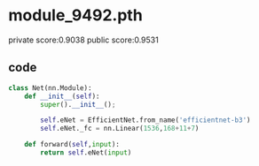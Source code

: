 # module_9492.pth
private score:0.9038 
public  score:0.9531
## code
```python
class Net(nn.Module):
    def __init__(self):
        super().__init__();

        self.eNet = EfficientNet.from_name('efficientnet-b3')
        self.eNet._fc = nn.Linear(1536,168+11+7)

    def forward(self,input):
        return self.eNet(input)
```
